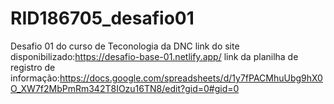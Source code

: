 # RID186705_desafio01
Desafio 01 do curso de Teconologia da DNC
link do site disponibilizado:https://desafio-base-01.netlify.app/
link da planilha de registro de informação:https://docs.google.com/spreadsheets/d/1y7fPACMhuUbg9hX0O_XW7f2MbPmRm342T8IOzu16TN8/edit?gid=0#gid=0
